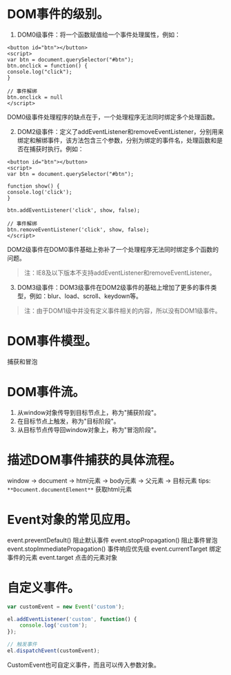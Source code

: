 # DOM事件的级别。

1. DOM0级事件：将一个函数赋值给一个事件处理属性，例如：

  ```
  <button id="btn"></button>
  <script>
  var btn = document.querySelector("#btn");
  btn.onclick = function() {
  console.log("click");
  }

  // 事件解绑
  btn.onclick = null
  </script>
  ```

  DOM0级事件处理程序的缺点在于，一个处理程序无法同时绑定多个处理函数。

2. DOM2级事件：定义了addEventListener和removeEventListener，分别用来绑定和解绑事件，该方法包含三个参数，分别为绑定的事件名，处理函数和是否在捕获时执行。例如：

  ```
  <button id="btn"></button>
  <script>
  var btn = document.querySelector("#btn");

  function show() {
  console.log('click');
  }

  btn.addEventListener('click', show, false);

  // 事件解绑
  btn.removeEventListener('click', show, false);
  </script>
  ```

  DOM2级事件在DOM0事件基础上弥补了一个处理程序无法同时绑定多个函数的问题。

  > 注：IE8及以下版本不支持addEventListener和removeEventListener。

3. DOM3级事件：DOM3级事件在DOM2级事件的基础上增加了更多的事件类型，例如：blur、load、scroll、keydown等。

> 注：由于DOM1级中并没有定义事件相关的内容，所以没有DOM1级事件。

# DOM事件模型。
捕获和冒泡

# DOM事件流。

1. 从window对象传导到目标节点上，称为"捕获阶段"。
2. 在目标节点上触发，称为"目标阶段"。
3. 从目标节点传导回window对象上，称为"冒泡阶段"。

# 描述DOM事件捕获的具体流程。
window -> document -> html元素 -> body元素 -> 父元素 -> 目标元素
tips: `**Document.documentElement**` 获取html元素

# Event对象的常见应用。
event.preventDefault() 阻止默认事件
event.stopPropagation() 阻止事件冒泡
event.stopImmediatePropagation() 事件响应优先级
event.currentTarget 绑定事件的元素
event.target 点击的元素对象
# 自定义事件。

```javascript
var customEvent = new Event('custom');

el.addEventListener('custom', function() {
    console.log('custom');
});

// 触发事件
el.dispatchEvent(customEvent);
```
CustomEvent也可自定义事件，而且可以传入参数对象。
